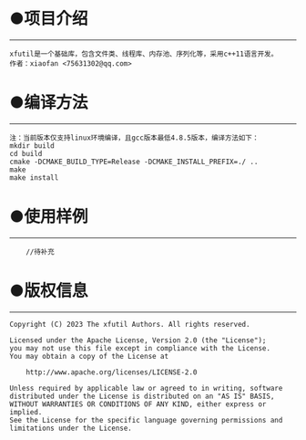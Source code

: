 # ●项目介绍   
***   
    xfutil是一个基础库，包含文件类、线程库、内存池、序列化等，采用c++11语言开发。   
    作者：xiaofan <75631302@qq.com>   
    
   
# ●编译方法   
***   
    注：当前版本仅支持linux环境编译，且gcc版本最低4.8.5版本，编译方法如下：   
    mkdir build   
    cd build    
    cmake -DCMAKE_BUILD_TYPE=Release -DCMAKE_INSTALL_PREFIX=./ ..   
    make   
    make install   
   
# ●使用样例   
***   
 
```  
    //待补充   

```  

   
# ●版权信息   
***   
    Copyright (C) 2023 The xfutil Authors. All rights reserved.   
   
    Licensed under the Apache License, Version 2.0 (the "License");   
    you may not use this file except in compliance with the License.   
    You may obtain a copy of the License at   
   
        http://www.apache.org/licenses/LICENSE-2.0   
   
    Unless required by applicable law or agreed to in writing, software   
    distributed under the License is distributed on an "AS IS" BASIS,   
    WITHOUT WARRANTIES OR CONDITIONS OF ANY KIND, either express or implied.   
    See the License for the specific language governing permissions and   
    limitations under the License.   
   
